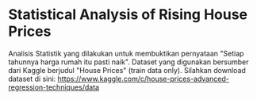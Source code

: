 # Statistical Analysis of Rising House Prices
Analisis Statistik yang dilakukan untuk membuktikan pernyataan "Setiap tahunnya harga rumah itu pasti naik".
Dataset yang digunakan bersumber dari Kaggle berjudul "House Prices" (train data only).
Silahkan download dataset di sini: https://www.kaggle.com/c/house-prices-advanced-regression-techniques/data

